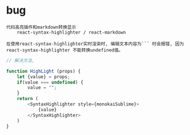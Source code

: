 # bug

    代码高亮插件和markdown转换显示 
        react-syntax-highlighter / react-markdown
        
    在使用react-syntax-highlighter实时渲染时, 编辑文本内容为``` 时会报错, 因为  react-syntax-highlighter 不能转换undefined值。
    
```js
// 解决方法,

function HighLight (props) {
	let {value} = props;
	if(value === undefined) {
		value = "";
	}
	return (
		<SyntaxHighlighter style={monokaiSublime}>
			{value}
		</SyntaxHighlighter>
	)
}
```
        
